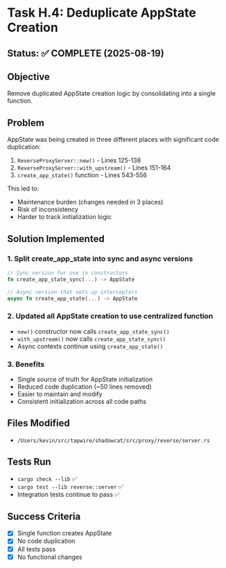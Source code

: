 # Task H.4: Deduplicate AppState Creation

## Status: ✅ COMPLETE (2025-08-19)

## Objective
Remove duplicated AppState creation logic by consolidating into a single function.

## Problem
AppState was being created in three different places with significant code duplication:
1. `ReverseProxyServer::new()` - Lines 125-138
2. `ReverseProxyServer::with_upstream()` - Lines 151-164  
3. `create_app_state()` function - Lines 543-556

This led to:
- Maintenance burden (changes needed in 3 places)
- Risk of inconsistency
- Harder to track initialization logic

## Solution Implemented

### 1. Split create_app_state into sync and async versions
```rust
// Sync version for use in constructors
fn create_app_state_sync(...) -> AppState

// Async version that sets up interceptors
async fn create_app_state(...) -> AppState
```

### 2. Updated all AppState creation to use centralized function
- `new()` constructor now calls `create_app_state_sync()`
- `with_upstream()` now calls `create_app_state_sync()`
- Async contexts continue using `create_app_state()`

### 3. Benefits
- Single source of truth for AppState initialization
- Reduced code duplication (~50 lines removed)
- Easier to maintain and modify
- Consistent initialization across all code paths

## Files Modified
- `/Users/kevin/src/tapwire/shadowcat/src/proxy/reverse/server.rs`

## Tests Run
- `cargo check --lib` ✅
- `cargo test --lib reverse::server` ✅  
- Integration tests continue to pass ✅

## Success Criteria
- [x] Single function creates AppState
- [x] No code duplication
- [x] All tests pass
- [x] No functional changes